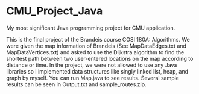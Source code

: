 # CMU_Project_Java
My most significant Java programming project for CMU application.

This is the final project of the Brandeis course COSI 180A: Algorithms. We were given the map information of Brandeis (See MapDataEdges.txt and MapDataVertices.txt) and asked to use the Dijkstra algorithm to find the shortest path between two user-entered locations on the map according to distance or time. In the project, we were not allowed to use any Java libraries so I implemented data structures like singly linked list, heap, and graph by myself. You can run Map.java to see results. Several sample results can be seen in Output.txt and sample_routes.zip.
